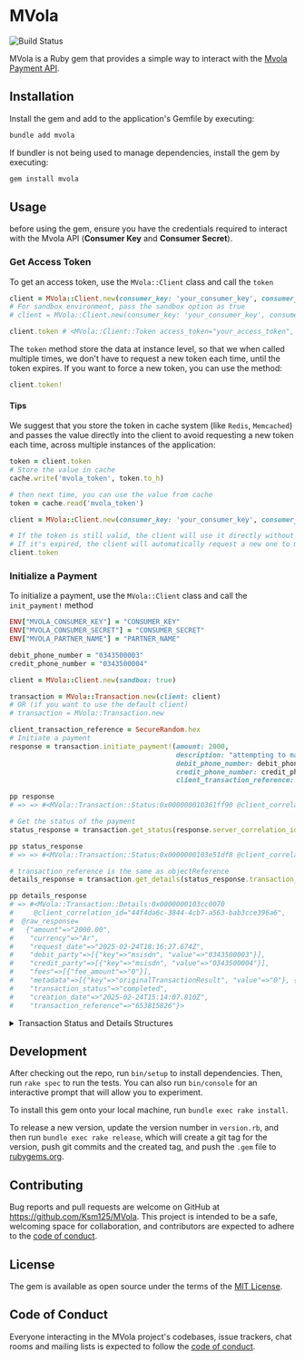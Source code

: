 # MVola

![Build Status](https://github.com/Ksm125/mvola/actions/workflows/ruby.yml/badge.svg)

MVola is a Ruby gem that provides a simple way to interact with the [Mvola Payment API](https://mvola.mg/).

## Installation

Install the gem and add to the application's Gemfile by executing:

```bash
bundle add mvola
```

If bundler is not being used to manage dependencies, install the gem by executing:

```bash
gem install mvola
```

## Usage

before using the gem, ensure you have the credentials required to interact with the Mvola API (**Consumer Key** and **Consumer Secret**).

### Get Access Token

To get an access token, use the `MVola::Client` class and call the `token`

```ruby
client = MVola::Client.new(consumer_key: 'your_consumer_key', consumer_secret: 'your_consumer_secret')
# For sandbox environment, pass the sandbox option as true
# client = MVola::Client.new(consumer_key: 'your_consumer_key', consumer_secret: 'your_consumer_secret', sandbox: true)

client.token # <MVola::Client::Token access_token="your_access_token", token_type="Bearer", expires_at=2024-12-30 16:19:42 +0100, scope="EXT_INT_MVOLA_SCOPE">
```

The `token` method store the data at instance level, so that we when called multiple times, we don't have to request a new token each time, until the token expires.
If you want to force a new token, you can use the method:
```ruby
client.token!
```

#### Tips

We suggest that you store the token in cache system (like `Redis`, `Memcached`) and passes the value directly
into the client to avoid requesting a new token each time, across multiple instances of the application:

```ruby
token = client.token
# Store the value in cache
cache.write('mvola_token', token.to_h)

# then next time, you can use the value from cache
token = cache.read('mvola_token')

client = MVola::Client.new(consumer_key: 'your_consumer_key', consumer_secret: 'your_consumer_secret', token: token)

# If the token is still valid, the client will use it directly without requesting a new one.
# If it's expired, the client will automatically request a new one to make a request.
client.token
```

### Initialize a Payment

To initialize a payment, use the `MVola::Client` class and call the `init_payment!` method

```ruby
ENV["MVOLA_CONSUMER_KEY"] = "CONSUMER_KEY"
ENV["MVOLA_CONSUMER_SECRET"] = "CONSUMER_SECRET"
ENV["MVOLA_PARTNER_NAME"] = "PARTNER_NAME"

debit_phone_number = "0343500003"
credit_phone_number = "0343500004"

client = MVola::Client.new(sandbox: true)

transaction = MVola::Transaction.new(client: client)
# OR (if you want to use the default client)
# transaction = MVola::Transaction.new

client_transaction_reference = SecureRandom.hex
# Initiate a payment
response = transaction.initiate_payment!(amount: 2000,
                                         description: "attempting to make a test payment",
                                         debit_phone_number: debit_phone_number,
                                         credit_phone_number: credit_phone_number,
                                         client_transaction_reference: client_transaction_reference)

pp response
# => => #<MVola::Transaction::Status:0x000000010361ff90 @client_correlation_id="a029c8fa-d08f-4fd6-a62b-b53e419b3abe", @raw_response={"status"=>"pending", "serverCorrelationId"=>"3d894c69-d6c7-4ed7-8387-95351fb79657", "notificationMethod"=>"polling"}>

# Get the status of the payment
status_response = transaction.get_status(response.server_correlation_id)

pp status_response
# => => #<MVola::Transaction::Status:0x0000000103e51df8 @client_correlation_id="d6670863-b5a8-4998-8211-47c49498b466", @raw_response={"status"=>"completed", "serverCorrelationId"=>"3d894c69-d6c7-4ed7-8387-95351fb79657", "notificationMethod"=>"polling", "objectReference"=>"653815820"}>

# transaction_reference is the same as objectReference
details_response = transaction.get_details(status_response.transaction_reference)

pp details_response
# => #<MVola::Transaction::Details:0x0000000103cc0070
#     @client_correlation_id="44f4da6c-3844-4cb7-a563-bab3cce396a6",
#  @raw_response=
#   {"amount"=>"2000.00",
#    "currency"=>"Ar",
#    "request_date"=>"2025-02-24T18:16:27.674Z",
#    "debit_party"=>[{"key"=>"msisdn", "value"=>"0343500003"}],
#    "credit_party"=>[{"key"=>"msisdn", "value"=>"0343500004"}],
#    "fees"=>[{"fee_amount"=>"0"}],
#    "metadata"=>[{"key"=>"originalTransactionResult", "value"=>"0"}, {"key"=>"originalTransactionResultDesc", "value"=>"0"}],
#    "transaction_status"=>"completed",
#    "creation_date"=>"2025-02-24T15:14:07.810Z",
#    "transaction_reference"=>"653815826"}>

```

<details>

  <summary>Transaction Status and Details Structures</summary>

The `MVola::Transaction::Status` and `MVola::Transaction::Details` classes provide detailed information about transactions and their statuses.

### MVola::Transaction::Status

The `MVola::Transaction::Status` class provides information about the status of a transaction.

It includes the following attributes:

- `client_correlation_id`: A unique identifier for the client request.
- `raw_response`: The raw response from the MVola API, which includes:
  - `status`: The status of the transaction ("pending", "completed", "failed").
  - `serverCorrelationId`: A unique identifier for the server request.
  - `notificationMethod`: The method used for notifications (e.g., "polling").
  - `objectReference`: A reference to the transaction object.

### MVola::Transaction::Details

The `MVola::Transaction::Details` class provides detailed information about a transaction.

It includes the following attributes:

- `client_correlation_id`: A unique identifier for the client request.
- `raw_response`: The raw response from the MVola API, which includes:
  - `amount`: The amount of the transaction.
  - `currency`: The currency of the transaction.
  - `request_date`: The date the transaction was requested.
  - `debit_party`: Information about the debit party (e.g., phone number).
  - `credit_party`: Information about the credit party (e.g., phone number).
  - `fees`: Any fees associated with the transaction.
  - `metadata`: Additional metadata about the transaction.
  - `transaction_status`: The status of the transaction ("completed", "failed").
  - `creation_date`: The date the transaction was created.
  - `transaction_reference`: A reference to the transaction.

</details>

## Development

After checking out the repo, run `bin/setup` to install dependencies. Then, run `rake spec` to run the tests.
You can also run `bin/console` for an interactive prompt that will allow you to experiment.

To install this gem onto your local machine, run `bundle exec rake install`.

To release a new version, update the version number in `version.rb`, and then run `bundle exec rake release`, which will create a git tag for the version, push git commits and the created tag, and push the `.gem` file to [rubygems.org](https://rubygems.org).

## Contributing

Bug reports and pull requests are welcome on GitHub at https://github.com/Ksm125/MVola.
This project is intended to be a safe, welcoming space for collaboration, and contributors are expected to adhere to the [code of conduct](https://github.com/Ksm125/MVola/blob/main/CODE_OF_CONDUCT.md).

## License

The gem is available as open source under the terms of the [MIT License](https://opensource.org/licenses/MIT).

## Code of Conduct

Everyone interacting in the MVola project's codebases, issue trackers, chat rooms and mailing lists is expected to follow the [code of conduct](https://github.com/[USERNAME]/MVola/blob/main/CODE_OF_CONDUCT.md).
